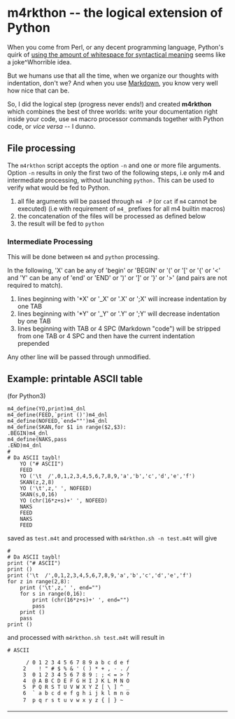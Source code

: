 # m4rkthon -- the logical extension of Python

When you come from Perl, or any decent programming language, Python's quirk of
[using the amount of whitespace for syntactical meaning][1]
seems like a joke^Whorrible idea.

But we humans use that all the time, when we organize our thoughts with indentation,
don't we? And when you use [Markdown][2], you know very well how nice that can be.

So, I did the logical step (progress never ends!) and created **m4rkthon** which
combines the best of three worlds: write your documentation right inside your code,
use `m4` macro processor commands together with Python code, or *vice versa* -- I dunno.

## File processing

The `m4rkthon` script accepts the option `-n` and one or more file arguments.
Option `-n` results in only the first two of the following steps, i.e only
m4 and intermediate processing, without launching `python.`
This can be used to verify what would be fed to Python.

1. all file arguments will be passed through `m4 -P` (or `cat` if `m4` cannot be executed)
  (i.e with requirement of `m4_` prefixes for all m4 builtin macros)
2. the concatenation of the files will be processed as defined below
3. the result will be fed to `python`

### Intermediate Processing

This will be done between `m4` and `python` processing.

In the following, 'X' can be any of 'begin' or 'BEGIN' or '(' or '[' or '{' or '<'
and 'Y' can be any of 'end' or 'END' or ')' or ']' or '}' or '>'
(and pairs are not required to match).

1. lines beginning with '*X' or '_X' or '.X' or ';X' will increase indentation by one TAB
2. lines beginning with '*Y' or '_Y' or '.Y' or ';Y' will decrease indentation by one TAB
3. lines beginning with TAB or 4 SPC (Markdown "code") will be stripped from one TAB or 4 SPC
   and then have the current indentation prepended

Any other line will be passed through unmodified.

## Example: printable ASCII table

(for Python3)

	m4_define(YO,print)m4_dnl
	m4_define(FEED,`print ()')m4_dnl
	m4_define(NOFEED,`end=""')m4_dnl
	m4_define(SKAN,for $1 in range($2,$3):
	.BEGIN)m4_dnl
	m4_define(NAKS,pass
	.END)m4_dnl
	#
	# Da ASCII taybl!
		YO ("# ASCII")
		FEED
		YO ('\t  /',0,1,2,3,4,5,6,7,8,9,'a','b','c','d','e','f')
		SKAN(z,2,8)
		YO ('\t',z,' ', NOFEED)
		SKAN(s,0,16)
		YO (chr(16*z+s)+' ', NOFEED)
		NAKS
		FEED
		NAKS
		FEED

saved as `test.m4t` and processed with `m4rkthon.sh -n test.m4t` will give

	#
	# Da ASCII taybl!
	print ("# ASCII")
	print ()
	print ('\t  /',0,1,2,3,4,5,6,7,8,9,'a','b','c','d','e','f')
	for z in range(2,8):
		print ('\t',z,' ', end="")
		for s in range(0,16):
			print (chr(16*z+s)+' ', end="")
			pass
		print ()
		pass
	print ()

and processed with `m4rkthon.sh test.m4t` will result in

	# ASCII
	
		  / 0 1 2 3 4 5 6 7 8 9 a b c d e f
		 2    ! " # $ % & ' ( ) * + , - . / 
		 3  0 1 2 3 4 5 6 7 8 9 : ; < = > ? 
		 4  @ A B C D E F G H I J K L M N O 
		 5  P Q R S T U V W X Y Z [ \ ] ^ _ 
		 6  ` a b c d e f g h i j k l m n o 
		 7  p q r s t u v w x y z { | } ~  
	

---

[1]: https://docs.python.org/2.0/ref/indentation.html "Indentation/Whitespace in Python"
[2]: https://daringfireball.net/projects/markdown/ "original Markdown"
